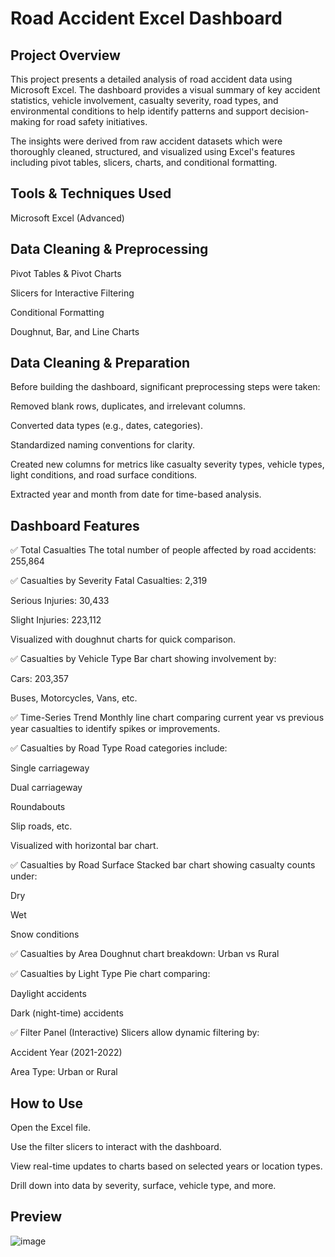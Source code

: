 # Road Accident Excel Dashboard
## Project Overview
This project presents a detailed analysis of road accident data using Microsoft Excel. The dashboard provides a visual summary of key accident statistics, vehicle involvement, casualty severity, road types, and environmental conditions to help identify patterns and support decision-making for road safety initiatives.

The insights were derived from raw accident datasets which were thoroughly cleaned, structured, and visualized using Excel's features including pivot tables, slicers, charts, and conditional formatting.

## Tools & Techniques Used
Microsoft Excel (Advanced)

## Data Cleaning & Preprocessing

Pivot Tables & Pivot Charts

Slicers for Interactive Filtering

Conditional Formatting

Doughnut, Bar, and Line Charts

## Data Cleaning & Preparation
Before building the dashboard, significant preprocessing steps were taken:

Removed blank rows, duplicates, and irrelevant columns.

Converted data types (e.g., dates, categories).

Standardized naming conventions for clarity.

Created new columns for metrics like casualty severity types, vehicle types, light conditions, and road surface conditions.

Extracted year and month from date for time-based analysis.

## Dashboard Features
✅ Total Casualties
The total number of people affected by road accidents: 255,864

✅ Casualties by Severity
Fatal Casualties: 2,319

Serious Injuries: 30,433

Slight Injuries: 223,112

Visualized with doughnut charts for quick comparison.

✅ Casualties by Vehicle Type
Bar chart showing involvement by:

Cars: 203,357

Buses, Motorcycles, Vans, etc.

✅ Time-Series Trend
Monthly line chart comparing current year vs previous year casualties to identify spikes or improvements.

✅ Casualties by Road Type
Road categories include:

Single carriageway

Dual carriageway

Roundabouts

Slip roads, etc.

Visualized with horizontal bar chart.

✅ Casualties by Road Surface
Stacked bar chart showing casualty counts under:

Dry

Wet

Snow conditions

✅ Casualties by Area
Doughnut chart breakdown: Urban vs Rural

✅ Casualties by Light Type
Pie chart comparing:

Daylight accidents

Dark (night-time) accidents

✅ Filter Panel (Interactive)
Slicers allow dynamic filtering by:

Accident Year (2021-2022)

Area Type: Urban or Rural

## How to Use
Open the Excel file.

Use the filter slicers to interact with the dashboard.

View real-time updates to charts based on selected years or location types.

Drill down into data by severity, surface, vehicle type, and more.

## Preview

![image](https://github.com/user-attachments/assets/1b88c3c5-36bf-4fad-959b-78247018b66e)
